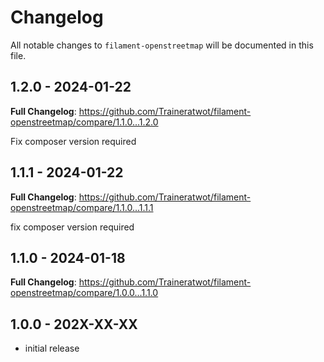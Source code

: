 # Changelog

All notable changes to `filament-openstreetmap` will be documented in this file.

## 1.2.0 - 2024-01-22

**Full Changelog**: https://github.com/Traineratwot/filament-openstreetmap/compare/1.1.0...1.2.0

Fix composer version required

## 1.1.1 - 2024-01-22

**Full Changelog**: https://github.com/Traineratwot/filament-openstreetmap/compare/1.1.0...1.1.1

fix composer version required

## 1.1.0 - 2024-01-18

**Full Changelog**: https://github.com/Traineratwot/filament-openstreetmap/compare/1.0.0...1.1.0

## 1.0.0 - 202X-XX-XX

- initial release
